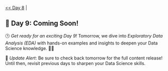 [<< Day 8](../08_Data%20Cleaning/08_Data%20Cleaning.md) | <!--[Day 10 >>](../)-->
## 🚀 Day 9: Coming Soon!
🕒 *Get ready for an exciting Day 9!* Tomorrow, we dive into *Exploratory Data Analysis (EDA)* with hands-on examples and insights to deepen your Data Science knowledge. 🔧✨

🔔 *Update Alert*: Be sure to check back tomorrow for the full content release! Until then, revisit previous days to sharpen your Data Science skills.
